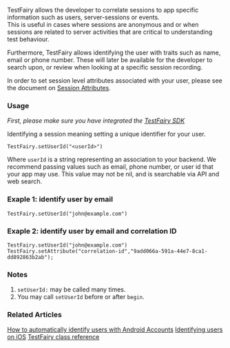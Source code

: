 
TestFairy allows the developer to correlate sessions to app specific information such as users, server-sessions or events.   
This is useful in cases where sessions are anonymous and or when sessions are related to server activities that are critical to understanding test behaviour.

Furthermore, TestFairy allows identifying the user with traits such as name, email or phone number. These will later be available for the developer to search upon, or review when looking at a specific session recording.

In order to set session level attributes associated with your user, please see the document on [Session Attributes](https://docs.testfairy.com/Android/Session_Attributes.html).

### Usage

*First, please make sure you have integrated the [TestFairy SDK](Integrating_Android_SDK.html)*

Identifying a session meaning setting a unique identifier for your user.

`TestFairy.setUserId("<userId>")`

Where `userId` is a string representing an association to your backend. We recommend passing values such as email, phone number, or user id that your app may use. This value may not be nil, and is searchable via API and web search.

### Exaple 1: identify user by email

```
TestFairy.setUserId("john@example.com")
```
### Exaple 2: identify user by email and correlation ID

```
TestFairy.setUserId("john@example.com")
TestFairy.setAttribute("correlation-id","9add066a-591a-44e7-8ca1-dd892863b2ab");
```


### Notes

1. `setUserId:` may be called many times. 
2. You may call `setUserId` before or after `begin`.

### Related Articles
[How to automatically identify users with Android Accounts](https://docs.testfairy.com/Android/Identify_with_Android_account.html)
[Identifying users on iOS](https://docs.testfairy.com/iOS_SDK/Identifying_Your_Users.html)
[TestFairy class reference](https://app.testfairy.com/reference/android/com/testfairy/TestFairy.html)
